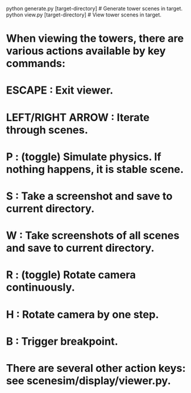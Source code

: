 python generate.py [target-directory]  # Generate tower scenes in target.
python view.py [target-directory]  # View tower scenes in target.


# When viewing the towers, there are various actions available by key commands:

# ESCAPE : Exit viewer.

# LEFT/RIGHT ARROW : Iterate through scenes.

# P : (toggle) Simulate physics. If nothing happens, it is stable scene.

# S : Take a screenshot and save to current directory.

# W : Take screenshots of all scenes and save to current directory.

# R : (toggle) Rotate camera continuously.

# H : Rotate camera by one step.

# B : Trigger breakpoint.


# There are several other action keys: see scenesim/display/viewer.py.


